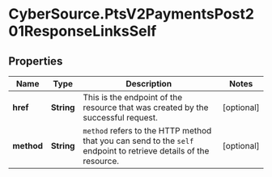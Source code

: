 # CyberSource.PtsV2PaymentsPost201ResponseLinksSelf

## Properties
Name | Type | Description | Notes
------------ | ------------- | ------------- | -------------
**href** | **String** | This is the endpoint of the resource that was created by the successful request. | [optional] 
**method** | **String** | `method` refers to the HTTP method that you can send to the `self` endpoint to retrieve details of the resource. | [optional] 


